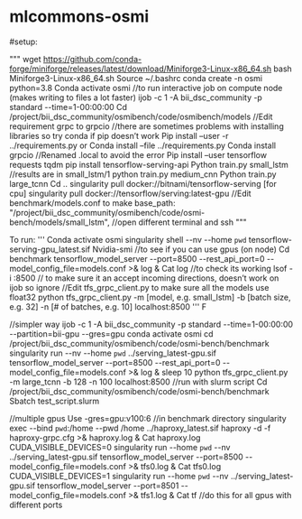 # mlcommons-osmi

#setup:

"""
wget https://github.com/conda-forge/miniforge/releases/latest/download/Miniforge3-Linux-x86_64.sh
bash Miniforge3-Linux-x86_64.sh
Source ~/.bashrc
conda create -n osmi python=3.8
Conda activate osmi
//to run interactive job on compute node (makes writing to files a lot faster)
ijob -c 1 -A bii_dsc_community -p standard --time=1-00:00:00 
Cd /project/bii_dsc_community/osmibench/code/osmibench/models
//Edit requirement grpc to grpcio
//there are sometimes problems with installing libraries so try conda if pip doesn’t work
Pip install –user  -r ../requirements.py or Conda install –file ../requirements.py
Conda install grpcio
//Renamed .local to avoid the error
Pip install –user tensorflow requests tqdm
pip install tensorflow-serving-api
Python train.py small_lstm
//results are in small_lstm/1
python train.py medium_cnn
Python train.py large_tcnn
Cd .. 
singularity pull docker://bitnami/tensorflow-serving [for cpu]
singularity pull docker://tensorflow/serving:latest-gpu
//Edit benchmark/models.conf to make base_path: "/project/bii_dsc_community/osmibench/code/osmi-bench/models/small_lstm",
//open different terminal and ssh
"""

To run:
'''
Conda activate osmi
singularity shell --nv --home `pwd` tensorflow-serving-gpu_latest.sif
Nvidia-smi //to see if you can use gpus (on node)
Cd benchmark
tensorflow_model_server --port=8500 --rest_api_port=0 --model_config_file=models.conf >& log &
Cat log //to check its working
lsof -i :8500 // to make sure it an accept incoming directions, doesn’t work on ijob so ignore
//Edit tfs_grpc_client.py to make sure all the models use float32
python tfs_grpc_client.py -m [model, e.g. small_lstm] -b [batch size, e.g. 32] -n [# of batches, e.g. 10]  localhost:8500
'''
F

//simpler way
ijob -c 1 -A bii_dsc_community -p standard --time=1-00:00:00 --partition=bii-gpu --gres=gpu
conda activate osmi
cd /project/bii_dsc_community/osmibench/code/osmi-bench/benchmark
singularity run --nv --home `pwd` ../serving_latest-gpu.sif tensorflow_model_server --port=8500 --rest_api_port=0 --model_config_file=models.conf >& log &
sleep 10
python tfs_grpc_client.py -m large_tcnn -b 128 -n 100 localhost:8500
//run with slurm script
Cd /project/bii_dsc_community/osmibench/code/osmi-bench/benchmark
Sbatch test_script.slurm

//multiple gpus
Use -gres=gpu:v100:6
//in benchmark directory
singularity exec --bind `pwd`:/home --pwd /home     ../haproxy_latest.sif haproxy -d -f haproxy-grpc.cfg >& haproxy.log &
Cat haproxy.log
CUDA_VISIBLE_DEVICES=0 singularity run --home `pwd` --nv ../serving_latest-gpu.sif tensorflow_model_server --port=8500 --model_config_file=models.conf >& tfs0.log &
Cat tfs0.log
CUDA_VISIBLE_DEVICES=1 singularity run --home `pwd` --nv ../serving_latest-gpu.sif tensorflow_model_server --port=8501 --model_config_file=models.conf >& tfs1.log &
Cat tf
//do this for all gpus with different ports
